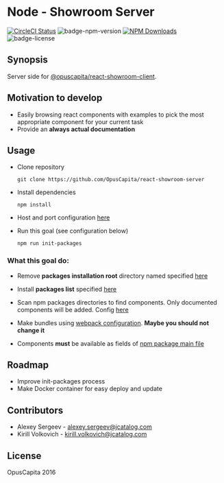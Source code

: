 # Node - Showroom Server

[![CircleCI Status](https://circleci.com/gh/OpusCapita/react-showroom-server/tree/master.svg?style=shield&circle-token=:circle-token)](https://circleci.com/gh/OpusCapita/react-showroom-server)
![badge-npm-version](https://img.shields.io/npm/v/@opuscapita/react-showroom-server.svg)
[![NPM Downloads](https://img.shields.io/npm/dm/@opuscapita/react-showroom-server.svg)](https://npmjs.org/package/@opuscapita/react-showroom-server)
![badge-license](https://img.shields.io/github/license/OpusCapita/react-showroom-server.svg)


## Synopsis

Server side for [@opuscapita/react-showroom-client](https://github.com/OpusCapita/react-showroom-client).

## Motivation to develop

* Easily browsing react components with examples to pick the most appropriate component for your current task
* Provide an **always actual documentation**

## Usage

* Clone repository

  ```shell
  git clone https://github.com/OpusCapita/react-showroom-server
  ```

* Install dependencies

  ```shell
  npm install
  ```

* Host and port configuration [here](./serverConfig.js)

* Run this goal (see configuration below)

  ```shell
  npm run init-packages
  ```

### What this goal do:

  * Remove **packages installation root** directory named specified [here](./src/tools/npm-installer/config.js)

  * Install **packages list** specified [here](./src/tools/npm-installer/config.js)

  * Scan npm packages directories to find components. Only documented components will be added. Config [here](./src/tools/npm-scanner/config.js)

  * Make bundles using [webpack configuration](./src/tools/npm-bundler/webpack.config.js). **Maybe you should not change it**

  * Components **must** be available as fields of [npm package main file](https://docs.npmjs.com/files/package.json#main)

## Roadmap

* Improve init-packages process
* Make Docker container for easy deploy and update

## Contributors

* Alexey Sergeev - [alexey.sergeev@jcatalog.com](alexey.sergeev@jcatalog.com)
* Kirill Volkovich - [kirill.volkovich@jcatalog.com](kirill.volkovich@jcatalog.com)

## License

OpusCapita 2016
